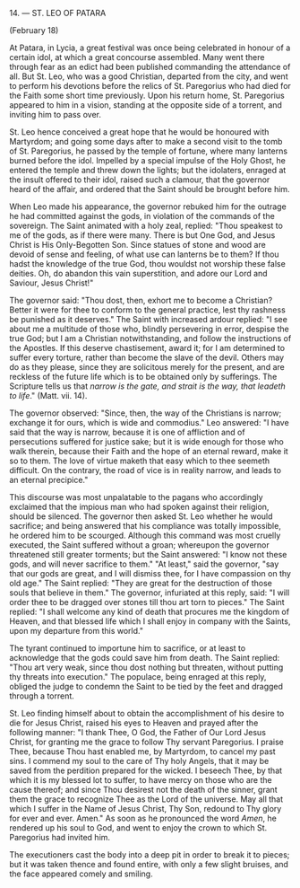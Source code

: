 
14\. — ST. LEO OF PATARA

(February 18)

At Patara, in Lycia, a great festival was once being celebrated in honour of a certain idol, at which a great concourse assembled. Many went there through fear as an edict had been published commanding the attendance of all. But St. Leo, who was a good Christian, departed from the city, and went to perform his devotions before the relics of St. Paregorius who had died for the Faith some short time previously. Upon his return home, St. Paregorius appeared to him in a vision, standing at the opposite side of a torrent, and inviting him to pass over.

St. Leo hence conceived a great hope that he would be honoured with Martyrdom; and going some days after to make a second visit to the tomb of St. Paregorius, he passed by the temple of fortune, where many lanterns burned before the idol. Impelled by a special impulse of the Holy Ghost, he entered the temple and threw down the lights; but the idolaters, enraged at the insult offered to their idol, raised such a clamour, that the governor heard of the affair, and ordered that the Saint should be brought before him.

When Leo made his appearance, the governor rebuked him for the outrage he had committed against the gods, in violation of the commands of the sovereign. The Saint animated with a holy zeal, replied: \"Thou speakest to me of the gods, as if there were many. There is but One God, and Jesus Christ is His Only-Begotten Son. Since statues of stone and wood are devoid of sense and feeling, of what use can lanterns be to them? If thou hadst the knowledge of the true God, thou wouldst not worship these false deities. Oh, do abandon this vain superstition, and adore our Lord and Saviour, Jesus Christ!\"

The governor said: \"Thou dost, then, exhort me to become a Christian? Better it were for thee to conform to the general practice, lest thy rashness be punished as it deserves.\" The Saint with increased ardour replied: \"I see about me a multitude of those who, blindly persevering in error, despise the true God; but I am a Christian notwithstanding, and follow the instructions of the Apostles. If this deserve chastisement, award it; for I am determined to suffer every torture, rather than become the slave of the devil. Others may do as they please, since they are solicitous merely for the present, and are reckless of the future life which is to be obtained only by sufferings. The Scripture tells us that *narrow is the gate, and strait is the way, that leadeth to life*.\" (Matt. vii. 14).

The governor observed: \"Since, then, the way of the Christians is narrow; exchange it for ours, which is wide and commodius.\" Leo answered: \"I have said that the way is narrow, because it is one of affliction and of persecutions suffered for justice sake; but it is wide enough for those who walk therein, because their Faith and the hope of an eternal reward, make it so to them. The love of virtue maketh that easy which to thee seemeth difficult. On the contrary, the road of vice is in reality narrow, and leads to an eternal precipice.\"

This discourse was most unpalatable to the pagans who accordingly exclaimed that the impious man who had spoken against their religion, should be silenced. The governor then asked St. Leo whether he would sacrifice; and being answered that his compliance was totally impossible, he ordered him to be scourged. Although this command was most cruelly executed, the Saint suffered without a groan; whereupon the governor threatened still greater torments; but the Saint answered: \"I know not these gods, and will never sacrifice to them.\" \"At least,\" said the governor, \"say that our gods are great, and I will dismiss thee, for I have compassion on thy old age.\" The Saint replied: \"They are great for the destruction of those souls that believe in them.\" The governor, infuriated at this reply, said: \"I will order thee to be dragged over stones till thou art torn to pieces.\" The Saint replied: \"I shall welcome any kind of death that procures me the kingdom of Heaven, and that blessed life which I shall enjoy in company with the Saints, upon my departure from this world.\"

The tyrant continued to importune him to sacrifice, or at least to acknowledge that the gods could save him from death. The Saint replied: \"Thou art very weak, since thou dost nothing but threaten, without putting thy threats into execution.\" The populace, being enraged at this reply, obliged the judge to condemn the Saint to be tied by the feet and dragged through a torrent.

St. Leo finding himself about to obtain the accomplishment of his desire to die for Jesus Christ, raised his eyes to Heaven and prayed after the following manner: \"I thank Thee, O God, the Father of Our Lord Jesus Christ, for granting me the grace to follow Thy servant Paregorius. I praise Thee, because Thou hast enabled me, by Martyrdom, to cancel my past sins. I commend my soul to the care of Thy holy Angels, that it may be saved from the perdition prepared for the wicked. I beseech Thee, by that which it is my blessed lot to suffer, to have mercy on those who are the cause thereof; and since Thou desirest not the death of the sinner, grant them the grace to recognize Thee as the Lord of the universe. May all that which I suffer in the Name of Jesus Christ, Thy Son, redound to Thy glory for ever and ever. Amen.\" As soon as he pronounced the word *Amen*, he rendered up his soul to God, and went to enjoy the crown to which St. Paregorius had invited him.

The executioners cast the body into a deep pit in order to break it to pieces; but it was taken thence and found entire, with only a few slight bruises, and the face appeared comely and smiling.

